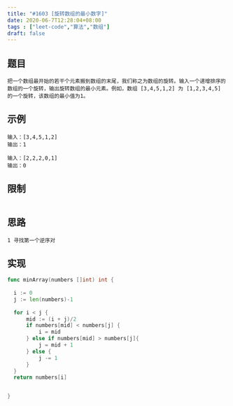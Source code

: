 ```yaml
---
title: "#1603 [旋转数组的最小数字]"
date: 2020-06-7T12:28:04+08:00
tags : ["leet-code","算法","数组"]
draft: false
---
```


## 题目

````
把一个数组最开始的若干个元素搬到数组的末尾，我们称之为数组的旋转。输入一个递增排序的数组的一个旋转，输出旋转数组的最小元素。例如，数组 [3,4,5,1,2] 为 [1,2,3,4,5] 的一个旋转，该数组的最小值为1。  
````

## **示例**

````
输入：[3,4,5,1,2]
输出：1

输入：[2,2,2,0,1]
输出：0
````

## **限制**

````

````

## 思路

````
1 寻找第一个逆序对
````

## 实现

````go
func minArray(numbers []int) int {
    
  i := 0
  j := len(numbers)-1
  
  for i < j {
      mid := (i + j)/2
      if numbers[mid] < numbers[j] {
          i = mid
      } else if numbers[mid] > numbers[j]{
          j = mid + 1
      } else {
          j -= 1
      }
  }
  return numbers[i]


}
````

